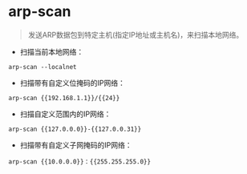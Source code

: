 # arp-scan

> 发送ARP数据包到特定主机(指定IP地址或主机名)，来扫描本地网络。

- 扫描当前本地网络：

`arp-scan --localnet`

- 扫描带有自定义位掩码的IP网络：

`arp-scan {{192.168.1.1}}/{{24}}`

- 扫描自定义范围内的IP网络：

`arp-scan {{127.0.0.0}}-{{127.0.0.31}}`

- 扫描带有自定义子网掩码的IP网络：

`arp-scan {{10.0.0.0}}：{{255.255.255.0}}`
